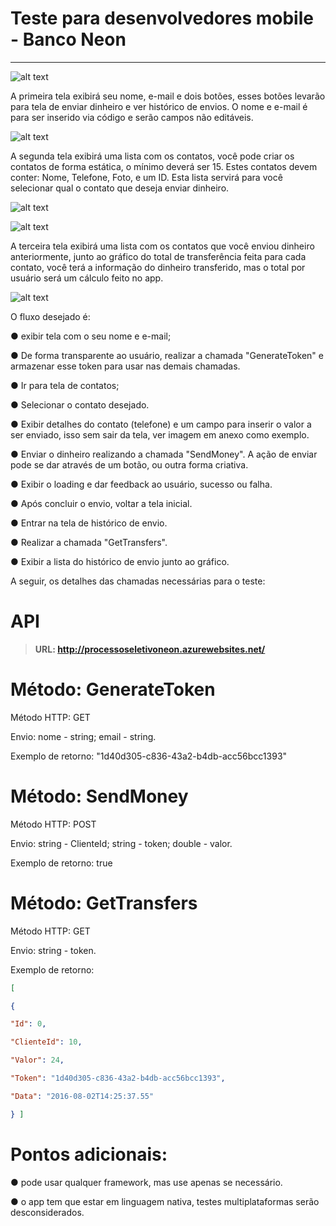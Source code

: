 # Teste para desenvolvedores mobile - Banco Neon
-------------------

![alt text](https://github.com/gorio/neon/tree/master/Doc/screenflow.png "Screen Flow")

A primeira tela exibirá  seu  nome, e-mail e dois botões, esses botões levarão para tela de enviar dinheiro e ver histórico de envios. O nome e e-mail é para ser inserido via código e serão campos não editáveis.

![alt text](https://github.com/gorio/neon/tree/master/Doc/tela1.png "Tela 1")

A segunda tela exibirá uma lista com os contatos, você pode criar os contatos de forma estática, o mínimo deverá ser 15. Estes contatos devem conter: Nome, Telefone, Foto, e um ID. Esta lista servirá para você selecionar qual o contato que deseja enviar dinheiro.

![alt text](https://github.com/gorio/neon/tree/master/Doc/tela2.png "Tela 2")

![alt text](https://github.com/gorio/neon/tree/master/Doc/tela2_detalhes.png "Tela 2 - Detalhes")

A terceira tela exibirá uma lista com os contatos que você enviou dinheiro anteriormente, junto ao gráfico do total de transferência feita para cada contato, você terá a informação do dinheiro transferido, mas o total por usuário será um cálculo feito no app.

![alt text](https://github.com/gorio/neon/tree/master/Doc/tela3.png "Tela 3")

O fluxo desejado é:

● exibir tela com o seu nome e e-mail;

● De forma transparente ao usuário, realizar a chamada "GenerateToken" e armazenar esse token para usar nas demais chamadas.

● Ir para tela de contatos;

● Selecionar o contato desejado.

● Exibir detalhes do contato (telefone) e um campo para inserir o valor a ser enviado, isso sem sair da tela, ver imagem em anexo como exemplo.

● Enviar o dinheiro realizando a chamada "SendMoney". A ação de enviar pode se dar através de um botão, ou outra forma criativa.

● Exibir o loading e dar feedback ao usuário, sucesso ou falha.

● Após concluir o envio, voltar a tela inicial.

● Entrar na tela de histórico de envio.

● Realizar a chamada "GetTransfers".

● Exibir a lista do histórico de envio junto ao gráfico.

A seguir, os detalhes das chamadas necessárias para o teste:

# API

> **URL: http://processoseletivoneon.azurewebsites.net/**

# Método:  GenerateToken

Método HTTP:  GET

Envio:  nome - string; email - string.

Exemplo de retorno:  "1d40d305-c836-43a2-b4db-acc56bcc1393"

# Método:  SendMoney

Método HTTP:  POST

Envio:  string - ClienteId; string - token; double - valor. 

Exemplo de retorno:  true

# Método:  GetTransfers 

Método HTTP:  GET 

Envio:  string - token. 

Exemplo de retorno: 

```json
[

{

"Id": 0,

"ClienteId": 10,

"Valor": 24,

"Token": "1d40d305-c836-43a2-b4db-acc56bcc1393",

"Data": "2016-08-02T14:25:37.55"

} ]
```
 
# Pontos adicionais:

● pode usar qualquer framework, mas use apenas se necessário.

● o app tem que estar em linguagem nativa, testes multiplataformas serão desconsiderados.
